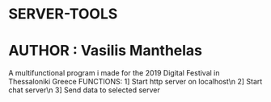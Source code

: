 # SERVER-TOOLS
# AUTHOR : Vasilis Manthelas
A multifunctional program i made for the 2019 Digital Festival in Thessaloniki Greece
FUNCTIONS:
  1] Start http server on localhost\n
  2] Start chat server\n
  3] Send data to selected server
